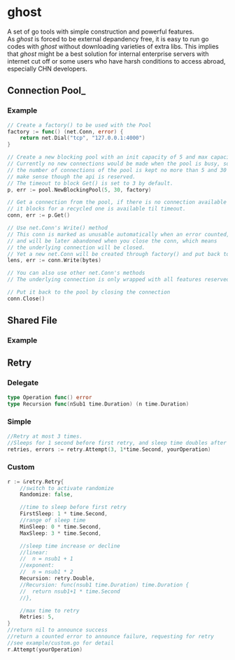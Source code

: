 # ghost
A set of go tools with simple construction and powerful features.  
As _ghost_ is forced to be external depandency free, 
it is easy to run go codes with _ghost_ without downloading varieties of extra libs.
This implies that _ghost_ might be a best solution for internal enterprise servers with internet cut off
or some users who have harsh conditions to access abroad, especially CHN developers.
## Connection Pool_

### Example

```go
// Create a factory() to be used with the Pool
factory := func() (net.Conn, error) {
    return net.Dial("tcp", "127.0.0.1:4000")
}

// Create a new blocking pool with an init capacity of 5 and max capacity of 30.
// Currently no new connections would be made when the pool is busy, so
// the number of connections of the pool is kept no more than 5 and 30 does not
// make sense though the api is reserved. 
// The timeout to block Get() is set to 3 by default.
p, err := pool.NewBlockingPool(5, 30, factory)

// Get a connection from the pool, if there is no connection available
// it blocks for a recycled one is available til timeout.
conn, err := p.Get()

// Use net.Conn's Write() method
// This conn is marked as unusable automatically when an error counted,
// and will be later abandoned when you close the conn, which means
// the underlying connection will be closed.
// Yet a new net.Conn will be created through factory() and put back to the pool. 
lens, err := conn.Write(bytes)

// You can also use other net.Conn's methods
// The underlying connection is only wrapped with all features reserved.

// Put it back to the pool by closing the connection
conn.Close()

```

## Shared File

### Example

## Retry

### Delegate

```go
type Operation func() error
type Recursion func(nSub1 time.Duration) (n time.Duration)
```

### Simple

```go
//Retry at most 3 times.
//Sleeps for 1 second before first retry, and sleep time doubles after each time it retries
retries, errors := retry.Attempt(3, 1*time.Second, yourOperation)
```

### Custom

```go
r := &retry.Retry{
	//switch to activate randomize
	Randomize: false,

	//time to sleep before first retry
	FirstSleep: 1 * time.Second,
	//range of sleep time
	MinSleep: 0 * time.Second,
	MaxSleep: 3 * time.Second,

	//sleep time increase or decline
	//linear:
	//	n = nsub1 + 1
	//exponent:
	//	n = nsub1 * 2
	Recursion: retry.Double,
	//Recursion: func(nsub1 time.Duration) time.Duration {
	//	return nsub1+1 * time.Second
	//},

	//max time to retry
	Retries: 5,
}
//return nil to announce success
//return a counted error to announce failure, requesting for retry
//see example/custom.go for detail
r.Attempt(yourOperation)
```
